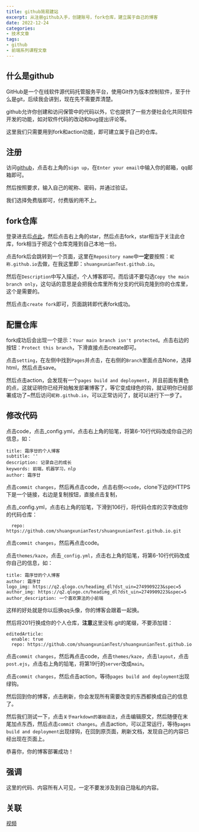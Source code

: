 ```yaml
---
title: github简易建站
excerpt: 从注册github入手，创建账号，fork仓库，建立属于自己的博客
date: 2022-12-24
categories:
- 技术文章
tags:
- github
- 前端系列课程文章
---
```


## 什么是github
GitHub是一个在线软件源代码托管服务平台，使用Git作为版本控制软件，至于什么是git，后续我会讲到，现在先不需要弄清楚。

github允许你创建和访问保管中的代码以外，它也提供了一些方便社会化共同软件开发的功能，如对软件代码的改动和bug提出评论等。

这里我们只需要用到fork和action功能，即可建立属于自己的仓库。

## 注册
访问[github](https://github.com/)，点击右上角的`sign up`，在`Enter your email`中输入你的邮箱，qq邮箱即可。

然后按照要求，输入自己的昵称、密码，并通过验证。

我们选择免费版即可，付费版的用不上。

## fork仓库
登录进去后[点此](https://github.com/shuangxunian/blog-template)，然后点击右上角的star，然后点击fork，star相当于关注此仓库，fork相当于把这个仓库克隆到自己本地一份。

点击fork后会跳转到一个页面，这里在`Repository name`中**一定**要按照：`昵称.github.io`去做，在我这里即：`shuangxunianTest.github.io`。

然后在`Description`中写入描述，个人博客即可。而后请不要勾选`Copy the main branch only`，这句话的意思是会把我仓库里所有分支的代码克隆到你的仓库里，这个是需要的。

然后点击`create fork`即可，页面跳转即代表fork成功。

## 配置仓库
fork成功后会出现一个提示：`Your main branch isn't protected`。点击右边的按钮：`Protect this branch`，下滑直接点击create即可。

点击`setting`，在左侧中找到`Pages`并点击，在右侧的`Branch`里面点击None，选择html，然后点击save。

然后点击action，会发现有一个`pages build and deployment`，并且前面有黄色的点，这就证明你已经开始触发部署博客了，等它变成绿色的钩，就证明你已经部署成功了~然后访问`昵称.github.io`，可以正常访问了，就可以进行下一步了。

## 修改代码
点击code，点击_config.yml，点击右上角的铅笔，将第6-10行代码改成你自己的信息，如：
```
title: 霜序廿的个人博客
subtitle: ''
description: 记录自己的成长
keywords: 前端，机器学习，nlp
author: 霜序廿
```

点击`commit changes`，然后再点击code，点击右侧`<>code`，clone下边的HTTPS下是一个链接，右边是复制按钮，直接点击复制，

点击_config.yml，点击右上角的铅笔，下滑到106行，将代码仓库的汉字改成你的代码仓库：
```
  repo: https://github.com/shuangxunianTest/shuangxunianTest.github.io.git
```

点击`commit changes`，然后再点击code。

点击`themes/kaze`，点击`_config.yml`，点击右上角的铅笔，将第6-10行代码改成你自己的信息，如：
```
title: 霜序廿的个人博客
author: 霜序廿
logo_img: https://q2.qlogo.cn/headimg_dl?dst_uin=2749909223&spec=5
author_img: https://q2.qlogo.cn/headimg_dl?dst_uin=2749909223&spec=5
author_description: 一个喜欢算法的小前端
```

这样的好处就是你以后换qq头像，你的博客会跟着一起换。

然后将201行换成你的个人仓库，**注意**这里没有.git的尾缀，不要添加错：
```
editedArticle:
  enable: true
  repo: https://github.com/shuangxunianTest/shuangxunianTest.github.io
```

点击`commit changes`，然后再点击code，点击`themes/kaze`，点击`layout`，点击`post.ejs`，点击右上角的铅笔，将第19行的`server`改成`main`。

点击`commit changes`，然后点击action，等待`pages build and deployment`出现绿钩。

然后回到你的博客，点击刷新，你会发现所有需要改变的东西都换成自己的信息了。

然后我们测试一下，点击`关于markdown的基础语法`，点击编辑原文，然后随便在末尾加点东西，然后点击`commit changes`。点击action，可以正常运行，等待`pages build and deployment`出现绿钩，在回到原页面，刷新文档，发现自己的内容已经出现在页面上。

恭喜你，你的博客部署成功！

## 强调
这里的代码、内容所有人可见，一定不要发涉及到自己隐私的内容。


## 关联
[视频](https://www.bilibili.com/video/BV1pD4y1j7Dg)
